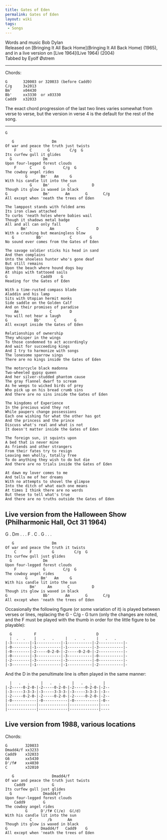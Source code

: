 ```yaml
---
title: Gates of Eden
permalink: Gates of Eden
layout: wiki
tags:
 - Songs
---
```


Words and music Bob Dylan  
Released on [Bringing It All Back
Home](Bringing It All Back Home) (1965), and in a live
version on [Live 1964](Live 1964) (2004)  
Tabbed by Eyolf Østrem

* * * * *

Chords:

    G       320003 or 320033 (before Cadd9)
    C/g     3x2013
    Bm'     x04430
    Bb'     xx3330  or x03330
    Cadd9   x32033

The exact chord progression of the last two lines varies somewhat from
verse to verse, but the version in verse 4 is the default for the rest
of the song.

* * * * *

    G

       G                 Dm
    Of war and peace the truth just twists
        F      C       G         C/g  G
    Its curfew gull it glides
      G              Dm
    Upon four-legged forest clouds
        F      C     G        C/g  G
    The cowboy angel rides
             G      Bm'   Am     G
    With his candle lit into the sun
               G     Bm'        C          D
    Though its glow is waxed in black
    G                Bm'       Am       G       C/g
    All except when 'neath the trees of Eden

    The lamppost stands with folded arms
    Its iron claws attached
    To curbs 'neath holes where babies wail
    Though it shadows metal badge
    All and all can only fall
           Bm'          Am          C        D
    With a crashing but meaningless blow
       G          Bb'            C        G
    No sound ever comes from the Gates of Eden

    The savage soldier sticks his head in sand
    And then complains
    Unto the shoeless hunter who's gone deaf
    But still remains
    Upon the beach where hound dogs bay
    At ships with tattooed sails
    G               Cadd9    G
    Heading for the Gates of Eden

    With a time-rusted compass blade
    Aladdin and his lamp
    Sits with Utopian hermit monks
    Side saddle on the Golden Calf
    And on their promises of paradise
        Am              C        D
    You will not hear a laugh
    G            Bb'      C        G
    All except inside the Gates of Eden

    Relationships of ownership
    They whisper in the wings
    To those condemned to act accordingly
    And wait for succeeding kings
    And I try to harmonize with songs
    The lonesome sparrow sings
    There are no kings inside the Gates of Eden

    The motorcycle black madonna
    Two-wheeled gypsy queen
    And her silver-studded phantom cause
    The gray flannel dwarf to scream
    As he weeps to wicked birds of prey
    Who pick up on his bread crumb sins
    And there are no sins inside the Gates of Eden

    The kingdoms of Experience
    In the precious wind they rot
    While paupers change possessions
    Each one wishing for what the other has got
    And the princess and the prince
    Discuss what's real and what is not
    It doesn't matter inside the Gates of Eden

    The foreign sun, it squints upon
    A bed that is never mine
    As friends and other strangers
    From their fates try to resign
    Leaving men wholly, totally free
    To do anything they wish to do but die
    And there are no trials inside the Gates of Eden

    At dawn my lover comes to me
    And tells me of her dreams
    With no attempts to shovel the glimpse
    Into the ditch of what each one means
    At times I think there are no words
    But these to tell what's true
    And there are no truths outside the Gates of Eden

<h2 class="songversion">
Live version from the Halloween Show (Philharmonic Hall, Oct 31 1964)

</h2>
    G . Dm . . . F . C . G . . .

       G                 Dm
    Of war and peace the truth it twists
        C      F         G         C/g  G
    Its curfew gull just glides
      G              Dm
    Upon four-legged forest clouds
        F            G        C/g  G
    The cowboy angel rides
             G      Bm'   Am     G
    With his candle lit into the sun
               Bm'     Am       C          D
    Though its glow is waxed in black
    G                Bb'       Am       G       C/g
    All except when 'neath the trees of Eden

Occasionally the following figure (or some variation of it) is played
between verses or lines, replacing the G - C/g - G turn (only the
changes are noted, and the F must be played with the thumb in order for
the little figure to be playable):

      G          F                           D
      |  .  .    |   .   .     |   .   .     |   .   .
    |-3--------|-1-----------|-1-----------|-2-----------|-
    |-0--------|-1-----------|-1-----------|-3-----------|-
    |-0--------|-2-----0-2-0-|-2-----0-2-0-|-2-----------|-
    |-0--------|-3-----------|-3-----------|-0-----------|-
    |-2--------|-3-----------|-3-----------|-0-----------|-
    |-3--------|-1-----------|-1-----------|-2-----------|-

And the D in the penultimate line is often played in the same manner:

      |   .   .     |   .   .     |   .   .     |
    |-2-----0-2-0-|-2-----0-2-0-|-2-----0-2-0-|-2--
    |-3-----3-3-3-|-3-----3-3-3-|-3-----3-3-3-|-3--
    |-2-----0-2-0-|-2-----0-2-0-|-2-----0-2-0-|-2--
    |-0-----------|-0-----------|-0-----------|-0--
    |-------------|-------------|-------------|----
    |-------------|-------------|-------------|----

<h2 class="songversion">
Live version from 1988, various locations

</h2>
Chords:

    G        320033
    Dmadd4/f xx3233
    Cadd9    x32033
    G6       xx5430
    D'/f#    xx4030
    C        x32010

       G                 Dmadd4/f
    Of war and peace the truth just twists
        Cadd9            G
    Its curfew gull just glides
      G              Dmadd4/f
    Upon four-legged forest clouds
        Cadd9        G
    The cowboy angel rides
             G      D'/f# C(/e)  G(/d)
    With his candle lit into the sun
               C       /b       Am
    Though its glow is waxed in black
    G               Dmadd4/f   Cadd9    G
    All except when 'neath the trees of Eden
